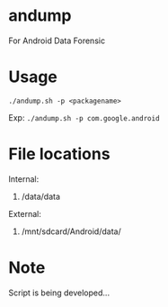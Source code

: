 # andump
For Android Data Forensic

# Usage

```./andump.sh -p <packagename>```

Exp: ```./andump.sh -p com.google.android```

# File locations
Internal: 
1. /data/data

External:
1. /mnt/sdcard/Android/data/

# Note

Script is being developed...
